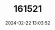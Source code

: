 ---
title: "161521"
category: "Centroscyllium fabricii"
draft: false
date: 2024-02-22 13:03:52
languages:
  French: ["Aiguillat Noir"]
  Spanish; Castilian: ["Tollo Negro Merga"]
  English: ["Black Dogfish"]
---